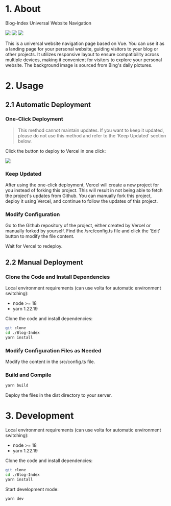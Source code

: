 # 1. About

Blog-Index Universal Website Navigation

![](https://img.shields.io/badge/Base-Vue3-brightgreen.svg)
![](https://img.shields.io/badge/Build-Vite-orange.svg)
![](https://img.shields.io/badge/Installer-Yarn-blue.svg)


This is a universal website navigation page based on Vue. You can use it as a landing page for your personal website, guiding visitors to your blog or other projects. It utilizes responsive layout to ensure compatibility across multiple devices, making it convenient for visitors to explore your personal website. The background image is sourced from Bing's daily pictures.

# 2. Usage

## 2.1 Automatic Deployment

### One-Click Deployment

> This method cannot maintain updates. If you want to keep it updated, please do not use this method and refer to the 'Keep Updated' section below.

Click the button to deploy to Vercel in one click:

[![](https://vercel.com/button)](https://vercel.com/new/clone?repository-url=https%3A%2F%2Fgithub.com%2FEsunR%2FBlog-Index&repository-name=Blog-Index)

### Keep Updated

After using the one-click deployment, Vercel will create a new project for you instead of forking this project. This will result in not being able to fetch the project's updates from Github. You can manually fork this project, deploy it using Vercel, and continue to follow the updates of this project.

### Modify Configuration

Go to the Github repository of the project, either created by Vercel or manually forked by yourself. Find the /src/config.ts file and click the 'Edit' button to modify the file content.

Wait for Vercel to redeploy.

## 2.2 Manual Deployment

### Clone the Code and Install Dependencies 

Local environment requirements (can use volta for automatic environment switching):

- node >= 18
- yarn 1.22.19

Clone the code and install dependencies:

```sh
git clone 
cd ./Blog-Index
yarn install
```

### Modify Configuration Files as Needed

Modify the content in the src/config.ts file.


### Build and Compile

```sh
yarn build
```

Deploy the files in the dist directory to your server.

# 3. Development

Local environment requirements (can use volta for automatic environment switching):

- node >= 18
- yarn 1.22.19

Clone the code and install dependencies:

```sh
git clone
cd ./Blog-Index
yarn install
```

Start development mode:

```sh
yarn dev
```

